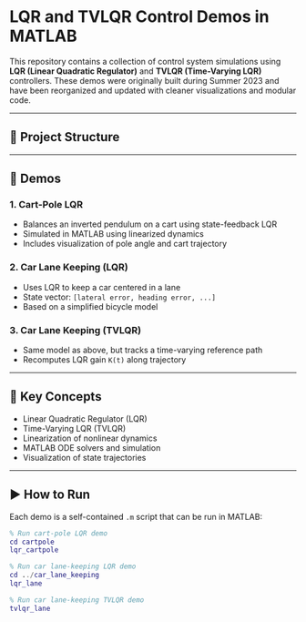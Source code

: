 # LQR and TVLQR Control Demos in MATLAB

This repository contains a collection of control system simulations using **LQR (Linear Quadratic Regulator)** and **TVLQR (Time-Varying LQR)** controllers. These demos were originally built during Summer 2023 and have been reorganized and updated with cleaner visualizations and modular code.

---

## 📁 Project Structure


---

## 🚗 Demos

### 1. Cart-Pole LQR
- Balances an inverted pendulum on a cart using state-feedback LQR
- Simulated in MATLAB using linearized dynamics
- Includes visualization of pole angle and cart trajectory

### 2. Car Lane Keeping (LQR)
- Uses LQR to keep a car centered in a lane
- State vector: `[lateral error, heading error, ...]`
- Based on a simplified bicycle model

### 3. Car Lane Keeping (TVLQR)
- Same model as above, but tracks a time-varying reference path
- Recomputes LQR gain `K(t)` along trajectory

---

## 🧠 Key Concepts
- Linear Quadratic Regulator (LQR)
- Time-Varying LQR (TVLQR)
- Linearization of nonlinear dynamics
- MATLAB ODE solvers and simulation
- Visualization of state trajectories

---

## ▶️ How to Run

Each demo is a self-contained `.m` script that can be run in MATLAB:

```matlab
% Run cart-pole LQR demo
cd cartpole
lqr_cartpole

% Run car lane-keeping LQR demo
cd ../car_lane_keeping
lqr_lane

% Run car lane-keeping TVLQR demo
tvlqr_lane
